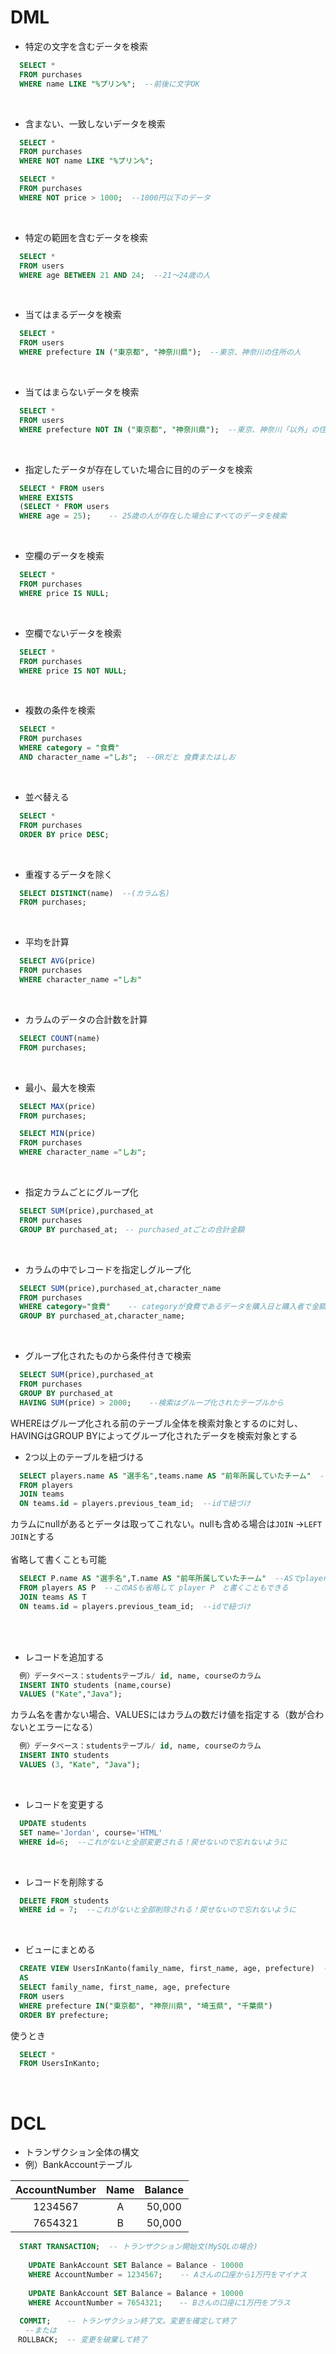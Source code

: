 # DML
* 特定の文字を含むデータを検索
```sql
  SELECT *
  FROM purchases
  WHERE name LIKE "%プリン%";  --前後に文字OK
```
<br>

* 含まない、一致しないデータを検索
```sql
  SELECT *
  FROM purchases
  WHERE NOT name LIKE "%プリン%";

  SELECT *
  FROM purchases
  WHERE NOT price > 1000;  --1000円以下のデータ
```
<br>

* 特定の範囲を含むデータを検索
```sql
  SELECT * 
  FROM users 
  WHERE age BETWEEN 21 AND 24;  --21～24歳の人
```
<br>

* 当てはまるデータを検索
```sql
  SELECT *
  FROM users
  WHERE prefecture IN ("東京都", "神奈川県");  --東京、神奈川の住所の人
```
<br>

* 当てはまらないデータを検索
```sql
  SELECT *
  FROM users
  WHERE prefecture NOT IN ("東京都", "神奈川県");  --東京、神奈川「以外」の住所の人
```
<br>

* 指定したデータが存在していた場合に目的のデータを検索
```sql
  SELECT * FROM users
  WHERE EXISTS
  (SELECT * FROM users
  WHERE age = 25);    -- 25歳の人が存在した場合にすべてのデータを検索
```
<br>

* 空欄のデータを検索
```sql
  SELECT *
  FROM purchases
  WHERE price IS NULL;
```
<br>

* 空欄でないデータを検索
```sql
  SELECT *
  FROM purchases
  WHERE price IS NOT NULL;
```
<br>

* 複数の条件を検索
```sql
  SELECT *
  FROM purchases
  WHERE category = "食費"
  AND character_name ="しお";  --ORだと 食費またはしお
```
<br>

* 並べ替える
```sql
  SELECT *
  FROM purchases
  ORDER BY price DESC;
```
<br>

* 重複するデータを除く
```sql
  SELECT DISTINCT(name)  --(カラム名)
  FROM purchases;
```
<br>

* 平均を計算
```sql
  SELECT AVG(price)
  FROM purchases
  WHERE character_name ="しお"
```
<br>

* カラムのデータの合計数を計算
```sql
  SELECT COUNT(name)
  FROM purchases;
```
<br>

* 最小、最大を検索
```sql
  SELECT MAX(price)
  FROM purchases;

  SELECT MIN(price)
  FROM purchases
  WHERE character_name ="しお";
```
<br>

* 指定カラムごとにグループ化
```sql
  SELECT SUM(price),purchased_at
  FROM purchases
  GROUP BY purchased_at;　-- purchased_atごとの合計金額
```
<br>

* カラムの中でレコードを指定しグループ化
```sql
  SELECT SUM(price),purchased_at,character_name
  FROM purchases
  WHERE category="食費"    -- categoryが食費であるデータを購入日と購入者で金額を合計
  GROUP BY purchased_at,character_name;
```
<br>

* グループ化されたものから条件付きで検索  
```sql
  SELECT SUM(price),purchased_at
  FROM purchases
  GROUP BY purchased_at
  HAVING SUM(price) > 2000;    --検索はグループ化されたテーブルから
```
WHEREはグループ化される前のテーブル全体を検索対象とするのに対し、HAVINGはGROUP BYによってグループ化されたデータを検索対象とする
<br>

* 2つ以上のテーブルを紐づける
```sql
  SELECT players.name AS "選手名",teams.name AS "前年所属していたチーム"  --ASでカラム名変更
  FROM players
  JOIN teams
  ON teams.id = players.previous_team_id;  --idで紐づけ
```
カラムにnullがあるとデータは取ってこれない。nullも含める場合は` JOIN ` →` LEFT JOIN `とする  
<br>
省略して書くことも可能
```sql
  SELECT P.name AS "選手名",T.name AS "前年所属していたチーム"  --ASでplayer→P,team→Tに変更
  FROM players AS P  --このASも省略して player P　と書くこともできる
  JOIN teams AS T
  ON teams.id = players.previous_team_id;  --idで紐づけ
```
<br>

<br>

* レコードを追加する
```sql
  例）データベース：studentsテーブル/ id, name, courseのカラム
  INSERT INTO students (name,course)
  VALUES ("Kate","Java");
```
カラム名を書かない場合、VALUESにはカラムの数だけ値を指定する（数が合わないとエラーになる）
```sql
  例）データベース：studentsテーブル/ id, name, courseのカラム
  INSERT INTO students
  VALUES (3, "Kate", "Java");
```
<br>

* レコードを変更する
```sql
  UPDATE students
  SET name='Jordan', course='HTML'
  WHERE id=6;  --これがないと全部変更される！戻せないので忘れないように
```
<br>

* レコードを削除する
```sql
  DELETE FROM students
  WHERE id = 7;  --これがないと全部削除される！戻せないので忘れないように
```
<br>

* ビューにまとめる
```sql
  CREATE VIEW UsersInKanto(family_name, first_name, age, prefecture)  --CREATE VIEW ビュー名(カラム名1, カラム名2, ...)
  AS
  SELECT family_name, first_name, age, prefecture
  FROM users
  WHERE prefecture IN("東京都", "神奈川県", "埼玉県", "千葉県")
  ORDER BY prefecture;
```

使うとき

```sql
  SELECT *
  FROM UsersInKanto;
```
<br>

# DCL
* トランザクション全体の構文
* 例）BankAccountテーブル

| AccountNumber | Name | Balance |
|:---:|:---:|:---:|
| 1234567 | A | 50,000 |
| 7654321 | B | 50,000 |

```sql
  START TRANSACTION;  -- トランザクション開始文(MySQLの場合)
  
    UPDATE BankAccount SET Balance = Balance - 10000 
    WHERE AccountNumber = 1234567;    -- Aさんの口座から1万円をマイナス
  
    UPDATE BankAccount SET Balance = Balance + 10000 
    WHERE AccountNumber = 7654321;  　-- Bさんの口座に1万円をプラス
  
  COMMIT;　  -- トランザクション終了文。変更を確定して終了
　　--または
　ROLLBACK;  -- 変更を破棄して終了
```
